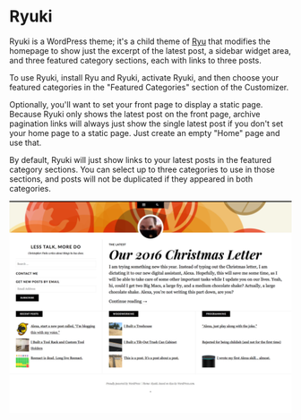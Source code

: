 Ryuki
=====
Ryuki is a WordPress theme; it's a child theme of [Ryu](https://wordpress.org/themes/ryu/) that modifies the homepage to show just the excerpt of the latest post, a sidebar widget area, and three featured category sections, each with links to three posts.

To use Ryuki, install Ryu and Ryuki, activate Ryuki, and then choose your featured categories in the "Featured Categories" section of the Customizer.

Optionally, you'll want to set your front page to display a static page. Because Ryuki only shows the latest post on the front page, archive pagination links will always just show the single latest post if you don't set your home page to a static page. Just create an empty "Home" page and use that.

By default, Ryuki will just show links to your latest posts in the featured category sections. You can select up to three categories to use in those sections, and posts will not be duplicated if they appeared in both categories.

![Screenshot](screenshot.png)
